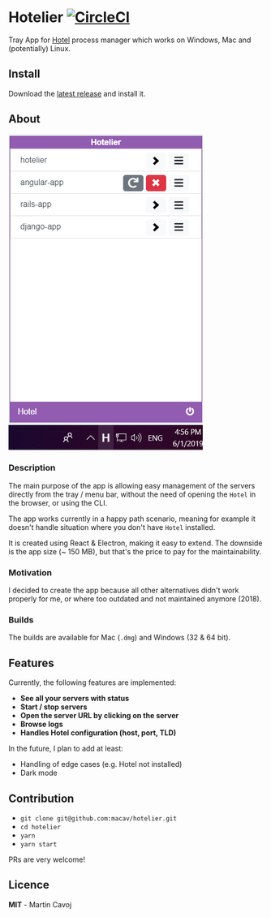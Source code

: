 # Hotelier [![CircleCI](https://circleci.com/gh/macav/hotelier/tree/master.svg?style=svg)](https://circleci.com/gh/macav/hotelier/tree/master)

Tray App for [Hotel](https://github.com/typicode/hotel) process manager which works on Windows, Mac and (potentially) Linux.

## Install

Download the [latest release](http://www.github.com/macav/hotelier/releases) and install it.

## About

![windows_screenshot](public/assets/hotelier_windows.png)

### Description

The main purpose of the app is allowing easy management of the servers directly from the tray / menu bar, without the need of opening the `Hotel` in the browser, or using the CLI.

The app works currently in a happy path scenario, meaning for example it doesn't handle situation where you don't have `Hotel` installed.

It is created using React & Electron, making it easy to extend. The downside is the app size (~ 150 MB), but that's the price to pay for the maintainability.

### Motivation

I decided to create the app because all other alternatives didn't work properly for me, or where too outdated and not maintained anymore (2018).

### Builds

The builds are available for Mac (`.dmg`) and Windows (32 & 64 bit).

## Features

Currently, the following features are implemented:

* **See all your servers with status**
* **Start / stop servers**
* **Open the server URL by clicking on the server**
* **Browse logs**
* **Handles Hotel configuration (host, port, TLD)**

In the future, I plan to add at least:

* Handling of edge cases (e.g. Hotel not installed)
* Dark mode

## Contribution

* `git clone git@github.com:macav/hotelier.git`
* `cd hotelier`
* `yarn`
* `yarn start`

PRs are very welcome!

## Licence

**MIT** - Martin Cavoj
